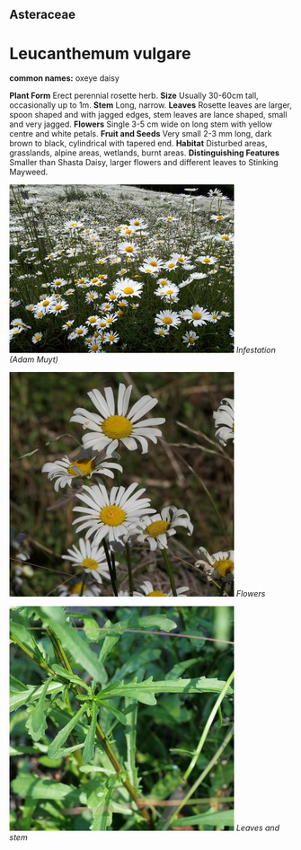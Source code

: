 ## Asteraceae
# Leucanthemum vulgare
**common names:** oxeye daisy

**Plant Form** Erect perennial rosette herb. **Size** Usually 30-60cm tall, occasionally up to 1m. **Stem** Long, narrow. **Leaves** Rosette leaves are larger, spoon shaped and with jagged edges, stem leaves are lance shaped, small and very jagged. **Flowers** Single 3-5 cm wide on long stem with yellow centre and white petals. **Fruit and Seeds** Very small 2-3 mm long, dark brown to black, cylindrical with tapered end. **Habitat** Disturbed areas, grasslands, alpine areas, wetlands, burnt areas. **Distinguishing Features** Smaller than Shasta Daisy, larger flowers and different leaves to Stinking Mayweed.


![Infestation (Adam Muyt)](13192_20171209_092147.jpg)
 *Infestation (Adam Muyt)* 

![Flowers](82598_P1077373.jpg)
 *Flowers* 

![Leaves and stem](77480_P1119221.jpg)
 *Leaves and stem* 

